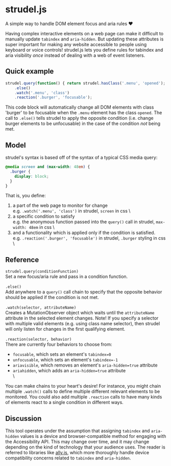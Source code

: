 # strudel.js

A simple way to handle DOM element focus and aria rules :heart:

Having complex interactive elements on a web page can make it difficult to manually update `tabindex` and `aria-hidden`. But updating these attributes is super important for making any website accessible to people using keyboard or voice controls! strudel.js lets you define rules for tabindex and aria visibility *once* instead of dealing with a web of event listeners. 

## Quick example

```javascript
strudel.query(function() { return strudel.hasClass('.menu', 'opened'); })
    .else()
    .watch('.menu', 'class')
    .reaction('.burger', 'focusable');
```
This code block will automatically change all DOM elements with class 'burger' to be focusable when the `.menu` element has the class `opened`. The call to `.else()` tells strudel to apply the opposite condition (i.e. change burger elements to be unfocusable) in the case of the condition *not* being met.


## Model

strudel's syntax is based off of the syntax of a typical CSS media query: 

```css
@media screen and (max-width: 48em) {
  .burger {
    display: block;
  }
}
```
That is, you define:
1. a part of the web page to monitor for change\
e.g. `.watch('.menu', 'class')` in strudel, `screen` in css
\
2. a specific condition to satisfy\
e.g. the anonymous function passed into the `query()` call in strudel,  `max-width: 48em` in css
\
3. and a functionality which is applied only if the condition is satisfied.\
e.g. `.reaction('.burger', 'focusable')` in strudel, `.burger` styling in css
\
  
## Reference

`strudel.query(conditionFunction)`\
Set a new focus/aria rule and pass in a condition function.
\
\
`.else()`\
Add anywhere to a `query()` call chain to specify that the opposite behavior should be applied if the condition is not met.
\
\
`.watch(selector, attributeName)`\
Creates a MutationObserver object which waits until the `attributeName` attribute in the selected element changes. Note! If you specify a selector with multiple valid elements (e.g. using class name selector), then strudel will only listen for changes in the first qualifying element.
\
\
`.reaction(selector, behavior)`\
There are currently four behaviors to choose from: 
  - `focusable`, which sets an element's `tabindex=0`
  - `unfocusable`, which sets an element's `tabindex=-1`
  - `ariavisible`, which removes an element's `aria-hidden=true` attribute
  - `ariahidden`, which adds an `aria-hidden=true` attribute
\
\
  
You can make chains to your heart's desire! For instance, you might chain multiple `.watch()` calls to define multiple different relevant elements to be monitored. You could also add multiple `.reaction` calls to have many kinds of elements react to a single condition in different ways.

## Discussion

This tool operates under the assumption that assigning `tabindex` and `aria-hidden` values is a device and browser-compatible method for engaging with the Accessibility API. This may change over time, and it may change depending on the kind of technology that your audience uses. The reader is referred to libraries like [ally.js](https://allyjs.io/), which more thoroughly handle device compatibility concerns related to `tabindex` and `aria-hidden`.